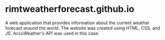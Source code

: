 # rimtweatherforecast.github.io
A web application that provides information about the current weather forecast around the world. The website was created using HTML, CSS, and JS. AccuWeather's API was used in this case.
